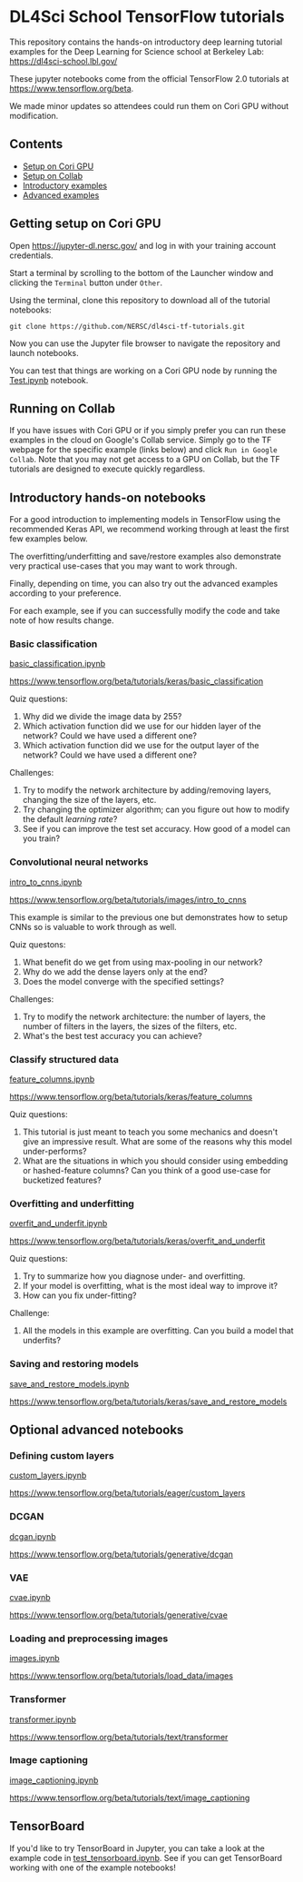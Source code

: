 # DL4Sci School TensorFlow tutorials

This repository contains the hands-on introductory deep learning tutorial examples for the
Deep Learning for Science school at Berkeley Lab: https://dl4sci-school.lbl.gov/

These jupyter notebooks come from the official TensorFlow 2.0 tutorials at
https://www.tensorflow.org/beta.

We made minor updates so attendees could run them on Cori GPU without modification.

## Contents

* [Setup on Cori GPU](https://github.com/NERSC/dl4sci-tf-tutorials#getting-setup-on-cori-gpu)
* [Setup on Collab](https://github.com/NERSC/dl4sci-tf-tutorials#running-on-collab)
* [Introductory examples](https://github.com/NERSC/dl4sci-tf-tutorials#introductory-hands-on-notebooks)
* [Advanced examples](https://github.com/NERSC/dl4sci-tf-tutorials#optional-advanced-notebooks)

## Getting setup on Cori GPU

Open https://jupyter-dl.nersc.gov/ and log in with your training account
credentials.

Start a terminal by scrolling to the bottom of the Launcher window and clicking
the `Terminal` button under `Other`.

Using the terminal, clone this repository to download all of the tutorial
notebooks:

`git clone https://github.com/NERSC/dl4sci-tf-tutorials.git`

Now you can use the Jupyter file browser to navigate the repository and launch
notebooks.

You can test that things are working on a Cori GPU node by running the
[Test.ipynb](Test.ipynb) notebook.

## Running on Collab

If you have issues with Cori GPU or if you simply prefer you can run these
examples in the cloud on Google's Collab service. Simply go to the TF webpage
for the specific example (links below) and click `Run in Google Collab`.
Note that you may not get access to a GPU on Collab, but the TF tutorials are
designed to execute quickly regardless.

## Introductory hands-on notebooks

For a good introduction to implementing models in TensorFlow using the recommended
Keras API, we recommend working through at least the first few examples below.

The overfitting/underfitting and save/restore examples also demonstrate very
practical use-cases that you may want to work through.

Finally, depending on time, you can also try out the advanced examples according
to your preference.

For each example, see if you can successfully modify the code and take note of how results change.

### Basic classification

[basic_classification.ipynb](basic_classification.ipynb)

https://www.tensorflow.org/beta/tutorials/keras/basic_classification

Quiz questions:
1. Why did we divide the image data by 255?
2. Which activation function did we use for our hidden layer of the network? Could we have used a different one?
3. Which activation function did we use for the output layer of the network? Could we have used a different one?

Challenges:
1. Try to modify the network architecture by adding/removing layers, changing the size of the layers, etc.
2. Try changing the optimizer algorithm; can you figure out how to modify the default *learning rate*?
3. See if you can improve the test set accuracy. How good of a model can you train?


### Convolutional neural networks

[intro_to_cnns.ipynb](intro_to_cnns.ipynb)

https://www.tensorflow.org/beta/tutorials/images/intro_to_cnns

This example is similar to the previous one but demonstrates how to setup CNNs so is valuable to work through as well.

Quiz questons:
1. What benefit do we get from using max-pooling in our network?
2. Why do we add the dense layers only at the end?
3. Does the model converge with the specified settings?

Challenges:
1. Try to modify the network architecture: the number of layers, the number of filters in the layers, the sizes of the filters, etc.
2. What's the best test accuracy you can achieve?

### Classify structured data

[feature_columns.ipynb](feature_columns.ipynb)

https://www.tensorflow.org/beta/tutorials/keras/feature_columns

Quiz questions:
1. This tutorial is just meant to teach you some mechanics and doesn't give an impressive result. What are some of the reasons why this model under-performs?
2. What are the situations in which you should consider using embedding or hashed-feature columns? Can you think of a good use-case for bucketized features?

### Overfitting and underfitting

[overfit_and_underfit.ipynb](overfit_and_underfit.ipynb)

https://www.tensorflow.org/beta/tutorials/keras/overfit_and_underfit

Quiz questions:
1. Try to summarize how you diagnose under- and overfitting.
2. If your model is overfitting, what is the most ideal way to improve it?
3. How can you fix under-fitting?

Challenge:
1. All the models in this example are overfitting. Can you build a model that underfits?

### Saving and restoring models

[save_and_restore_models.ipynb](save_and_restore_models.ipynb)

https://www.tensorflow.org/beta/tutorials/keras/save_and_restore_models

## Optional advanced notebooks

### Defining custom layers

[custom_layers.ipynb](custom_layers.ipynb)

https://www.tensorflow.org/beta/tutorials/eager/custom_layers

### DCGAN

[dcgan.ipynb](dcgan.ipynb)

https://www.tensorflow.org/beta/tutorials/generative/dcgan

### VAE

[cvae.ipynb](cvae.ipynb)

https://www.tensorflow.org/beta/tutorials/generative/cvae

### Loading and preprocessing images

[images.ipynb](images.ipynb)

https://www.tensorflow.org/beta/tutorials/load_data/images

### Transformer

[transformer.ipynb](transformer.ipynb)

https://www.tensorflow.org/beta/tutorials/text/transformer

### Image captioning

[image_captioning.ipynb](image_captioning.ipynb)

https://www.tensorflow.org/beta/tutorials/text/image_captioning

## TensorBoard

If you'd like to try TensorBoard in Jupyter, you can take a look at the example
code in [test_tensorboard.ipynb](test_tensorboard.ipynb). See if you can get
TensorBoard working with one of the example notebooks!
